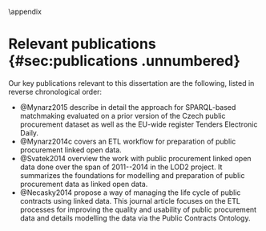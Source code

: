 \appendix

# Relevant publications {#sec:publications .unnumbered}

Our key publications relevant to this dissertation are the following, listed in reverse chronological order:

* @Mynarz2015 describe in detail the approach for SPARQL-based matchmaking evaluated on a prior version of the Czech public procurement dataset as well as the EU-wide register Tenders Electronic Daily.
* @Mynarz2014c covers an ETL workflow for preparation of public procurement linked open data.
* @Svatek2014 overview the work with public procurement linked open data done over the span of 2011--2014 in the LOD2 project. It summarizes the foundations for modelling and preparation of public procurement data as linked open data.
* @Necasky2014 propose a way of managing the life cycle of public contracts using linked data. This journal article focuses on the ETL processes for improving the quality and usability of public procurement data and details modelling the data via the Public Contracts Ontology. 
